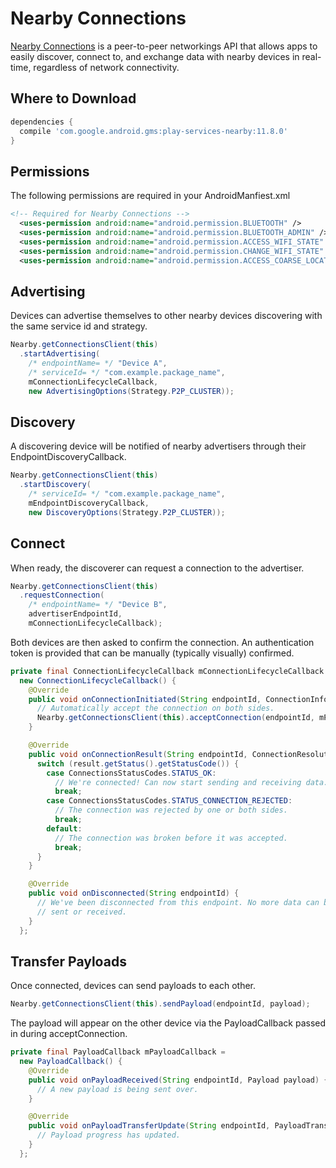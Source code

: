 # Nearby Connections

[Nearby Connections](https://developers.google.com/nearby/connections/overview)
is a peer-to-peer networkings API that allows apps to easily discover,
connect to, and exchange data with nearby devices in real-time, regardless
of network connectivity.

Where to Download
---------------
```groovy
dependencies {
  compile 'com.google.android.gms:play-services-nearby:11.8.0'
}
```

Permissions
-----------
The following permissions are required in your AndroidManfiest.xml
```xml
<!-- Required for Nearby Connections -->
  <uses-permission android:name="android.permission.BLUETOOTH" />
  <uses-permission android:name="android.permission.BLUETOOTH_ADMIN" />
  <uses-permission android:name="android.permission.ACCESS_WIFI_STATE" />
  <uses-permission android:name="android.permission.CHANGE_WIFI_STATE" />
  <uses-permission android:name="android.permission.ACCESS_COARSE_LOCATION" />
```

Advertising
-------------------
Devices can advertise themselves to other nearby devices discovering with the same
service id and strategy.
```java
Nearby.getConnectionsClient(this)
  .startAdvertising(
    /* endpointName= */ "Device A",
    /* serviceId= */ "com.example.package_name",
    mConnectionLifecycleCallback,
    new AdvertisingOptions(Strategy.P2P_CLUSTER));
```

Discovery
-------------------
A discovering device will be notified of nearby advertisers through their
EndpointDiscoveryCallback.
```java
Nearby.getConnectionsClient(this)
  .startDiscovery(
    /* serviceId= */ "com.example.package_name",
    mEndpointDiscoveryCallback,
    new DiscoveryOptions(Strategy.P2P_CLUSTER));
```

Connect
-------------------
When ready, the discoverer can request a connection to the advertiser.
```java
Nearby.getConnectionsClient(this)
  .requestConnection(
    /* endpointName= */ "Device B",
    advertiserEndpointId,
    mConnectionLifecycleCallback);
```

Both devices are then asked to confirm the connection. An authentication token
is provided that can be manually (typically visually) confirmed.
```java
private final ConnectionLifecycleCallback mConnectionLifecycleCallback =
  new ConnectionLifecycleCallback() {
    @Override
    public void onConnectionInitiated(String endpointId, ConnectionInfo connectionInfo) {
      // Automatically accept the connection on both sides.
      Nearby.getConnectionsClient(this).acceptConnection(endpointId, mPayloadCallback);
    }

    @Override
    public void onConnectionResult(String endpointId, ConnectionResolution result) {
      switch (result.getStatus().getStatusCode()) {
        case ConnectionsStatusCodes.STATUS_OK:
          // We're connected! Can now start sending and receiving data.
          break;
        case ConnectionsStatusCodes.STATUS_CONNECTION_REJECTED:
          // The connection was rejected by one or both sides.
          break;
        default:
          // The connection was broken before it was accepted.
          break;
      }
    }

    @Override
    public void onDisconnected(String endpointId) {
      // We've been disconnected from this endpoint. No more data can be
      // sent or received.
    }
  };
```

Transfer Payloads
-------------------
Once connected, devices can send payloads to each other.
```java
Nearby.getConnectionsClient(this).sendPayload(endpointId, payload);
```

The payload will appear on the other device via the PayloadCallback
passed in during acceptConnection.
```java
private final PayloadCallback mPayloadCallback =
  new PayloadCallback() {
    @Override
    public void onPayloadReceived(String endpointId, Payload payload) {
      // A new payload is being sent over.
    }

    @Override
    public void onPayloadTransferUpdate(String endpointId, PayloadTransferUpdate update) {
      // Payload progress has updated.
    }
  };
```
